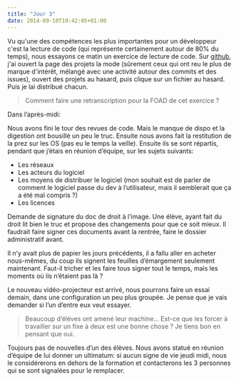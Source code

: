 ```yaml
---
title: "Jour 3"
date: 2014-09-10T19:42:05+01:00
---
```


Vu qu'une des compétences les plus importantes pour un développeur c'est
la lecture de code (qui représente certainement autour de 80% du temps),
nous essayons ce matin un exercice de lecture de code. Sur [github](https://github.com), j'ai ouvert
 la page des projets la mode (sûrement
ceux qui ont reu le plus de marque d'intérêt, mélangé avec une activité autour des commits et des issues), ouvert des projets au hasard, puis clique sur un
fichier au hasard. Puis je lai distribué chacun.

> Comment faire une retranscription pour la FOAD de cet exercice ?

Dans l’après-midi:

Nous avons fini le tour des revues de code. Mais le manque de dispo et
la digestion ont bousillé un peu le truc. Ensuite nous avons fait la
restitution de la prez sur les OS (pas eu le temps la veille). Ensuite
ils se sont répartis, pendant que j’étais en réunion d’équipe, sur les
sujets suivants:

-   Les réseaux
-   Les acteurs du logiciel
-   Les moyens de distribuer le logiciel (mon souhait est de parler de
    comment le logiciel passe du dev à l’utilisateur, mais il semblerait
    que ça a été mal compris ?)
-   Les licences

Demande de signature du doc de droit à l’image. Une élève, ayant fait du
droit lit bien le truc et propose des changements pour que ce soit
mieux. Il faudrait faire signer ces documents avant la rentrée, faire le
dossier administratif avant.

Il n’y avait plus de papier les jours précédents, il a fallu aller en
acheter nous-mêmes, du coup ils signent les feuilles d’émargement
seulement maintenant. Faut-il tricher et les faire tous signer tout le
temps, mais les moments où ils n’étaient pas là ?

Le nouveau vidéo-projecteur est arrivé, nous pourrons faire un essai
demain, dans une configuration un peu plus groupée. Je pense que je vais
demander si l’un d’entre eux veut essayer.

> Beaucoup d’élèves ont amené leur machine… Est-ce que les forcer à
> travailler sur un fixe à deux est une bonne chose ? Je tiens bon en pensant
> que oui.

Toujours pas de nouvelles d’un des élèves. Nous avons statué en réunion
d’équipe de lui donner un ultimatum: si aucun signe de vie jeudi midi, nous le
considérerons en dehors de la formation et contacterons les 3 personnes qui se
sont signalées pour le remplacer.


